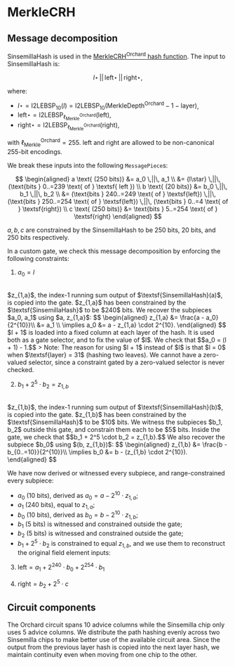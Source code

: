 # MerkleCRH

## Message decomposition
$\mathsf{SinsemillaHash}$ is used in the [$\mathsf{MerkleCRH^{Orchard}}$ hash function](https://zips.z.cash/protocol/protocol.pdf#orchardmerklecrh). The input to $\mathsf{SinsemillaHash}$ is:

$${l\star} \,||\, {\textsf{left}\star} \,||\, {\textsf{right}\star},$$

where:
- ${l\star} = \textsf{I2LEBSP}_{10}(l) = \textsf{I2LEBSP}_{10}(\textsf{MerkleDepth}^\textsf{Orchard} - 1 - \textsf{layer})$,
- ${\textsf{left}\star} = \textsf{I2LEBSP}_{\ell_{\textsf{Merkle}}^{\textsf{Orchard}}}(\textsf{left})$,
- ${\textsf{right}\star} = \textsf{I2LEBSP}_{\ell_{\textsf{Merkle}}^{\textsf{Orchard}}}(\textsf{right})$,

with $\ell_{\textsf{Merkle}}^{\textsf{Orchard}} = 255.$ $\textsf{left}$ and $\textsf{right}$ are allowed to be non-canonical $255$-bit encodings.

We break these inputs into the following `MessagePiece`s:

$$
\begin{aligned}
a \text{ (250 bits)} &= a_0 \,||\, a_1 \\
                     &= {l\star} \,||\, (\text{bits } 0..=239 \text{ of } \textsf{ left }) \\
b \text{ (20 bits)}  &= b_0 \,||\, b_1 \,||\, b_2 \\
                     &= (\text{bits } 240..=249 \text{ of } \textsf{left}) \,||\, (\text{bits } 250..=254 \text{ of } \textsf{left}) \,||\, (\text{bits } 0..=4 \text{ of } \textsf{right}) \\
c \text{ (250 bits)} &= \text{bits } 5..=254 \text{ of } \textsf{right}
\end{aligned}
$$

$a,b,c$ are constrained by the $\textsf{SinsemillaHash}$ to be $250$ bits, $20$ bits, and $250$ bits respectively.

In a custom gate, we check this message decomposition by enforcing the following constraints:

1. $a_0 = l$
<br>
$z_{1,a}$, the index-1 running sum output of $\textsf{SinsemillaHash}(a)$, is copied into the gate. $z_{1,a}$ has been constrained by the $\textsf{SinsemillaHash}$ to be $240$ bits. We recover the subpieces $a_0, a_1$ using $a, z_{1,a}$:
$$
\begin{aligned}
z_{1,a} &= \frac{a - a_0}{2^{10}}\\
        &= a_1 \\
        \implies a_0 &= a - z_{1,a} \cdot 2^{10}.
\end{aligned}
$$
$l + 1$ is loaded into a fixed column at each layer of the hash. It is used both as a gate selector, and to fix the value of $l$. We check that $$a_0 = (l + 1) - 1.$$
> Note: The reason for using $l + 1$ instead of $l$ is that $l = 0$ when $\textsf{layer} = 31$ (hashing two leaves). We cannot have a zero-valued selector, since a constraint gated by a zero-valued selector is never checked.

2. $b_1 + 2^5 \cdot b_2 = z_{1,b}$
<br>
$z_{1,b}$, the index-1 running sum output of $\textsf{SinsemillaHash}(b)$, is copied into the gate. $z_{1,b}$ has been constrained by the $\textsf{SinsemillaHash}$ to be $10$ bits. We witness the subpieces $b_1, b_2$ outside this gate, and constrain them each to be $5$ bits. Inside the gate, we check that $$b_1 + 2^5 \cdot b_2 = z_{1,b}.$$
We also recover the subpiece $b_0$ using $(b, z_{1,b})$:
$$
\begin{aligned}
z_{1,b} &= \frac{b - b_{0..=10}}{2^{10}}\\
        \implies b_0 &= b - (z_{1,b} \cdot 2^{10}).
\end{aligned}
$$

We have now derived or witnessed every subpiece, and range-constrained every subpiece:
- $a_0$ ($10$ bits), derived as $a_0 = a - 2^{10} \cdot z_{1,a}$;
- $a_1$ ($240$ bits), equal to $z_{1,a}$;
- $b_0$ ($10$ bits), derived as $b_0 = b - 2^{10} \cdot z_{1,b}$;
- $b_1$ ($5$ bits) is witnessed and constrained outside the gate;
- $b_2$ ($5$ bits) is witnessed and constrained outside the gate;
- $b_1 + 2^5 \cdot b_2$ is constrained to equal $z_{1, b}$,
and we use them to reconstruct the original field element inputs:

3. $\mathsf{left} = a_1 + 2^{240} \cdot b_0 + 2^{254} \cdot b_1$

4. $\mathsf{right} = b_2 + 2^5 \cdot c$

## Circuit components
The Orchard circuit spans $10$ advice columns while the $\textsf{Sinsemilla}$ chip only uses $5$ advice columns. We distribute the path hashing evenly across two $\textsf{Sinsemilla}$ chips to make better use of the available circuit area. Since the output from the previous layer hash is copied into the next layer hash, we maintain continuity even when moving from one chip to the other.
